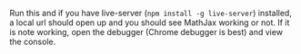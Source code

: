 Run this and if you have live-server (`npm install -g live-server`) installed, a local url should open up and you should see MathJax working or not. If it is note working, open the debugger (Chrome debugger is best) and view the console.
